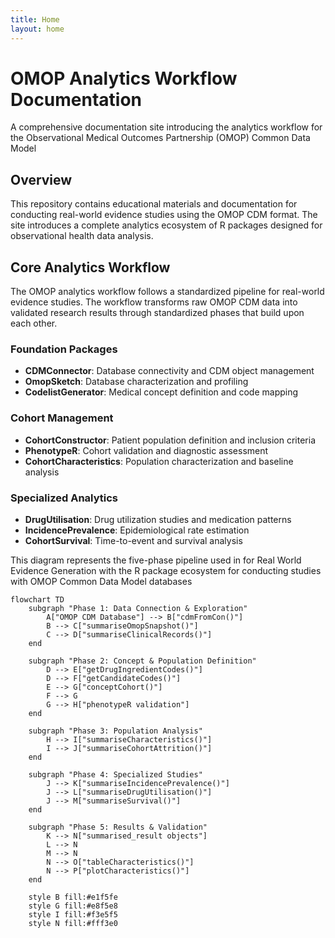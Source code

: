```yaml
---
title: Home
layout: home
---
```


# OMOP Analytics Workflow Documentation

A comprehensive documentation site introducing the analytics workflow for the
Observational Medical Outcomes Partnership (OMOP) Common Data Model

## Overview

This repository contains educational materials and documentation for conducting
real-world evidence studies using the OMOP CDM format. The site introduces a
complete analytics ecosystem of R packages designed for observational health
data analysis.

## Core Analytics Workflow

The OMOP analytics workflow follows a standardized pipeline for real-world
evidence studies. The workflow transforms raw OMOP CDM data into validated
research results through standardized phases that build upon each other.

### Foundation Packages
- **CDMConnector**: Database connectivity and CDM object management
- **OmopSketch**: Database characterization and profiling
- **CodelistGenerator**: Medical concept definition and code mapping

### Cohort Management
- **CohortConstructor**: Patient population definition and inclusion criteria
- **PhenotypeR**: Cohort validation and diagnostic assessment
- **CohortCharacteristics**: Population characterization and baseline analysis

### Specialized Analytics
- **DrugUtilisation**: Drug utilization studies and medication patterns
- **IncidencePrevalence**: Epidemiological rate estimation
- **CohortSurvival**: Time-to-event and survival analysis

This diagram represents the five-phase pipeline used in for Real World Evidence
Generation with the R package ecosystem for conducting studies with OMOP Common
Data Model databases

```mermaid
flowchart TD
    subgraph "Phase 1: Data Connection & Exploration"
        A["OMOP CDM Database"] --> B["cdmFromCon()"]
        B --> C["summariseOmopSnapshot()"]
        C --> D["summariseClinicalRecords()"]
    end

    subgraph "Phase 2: Concept & Population Definition"
        D --> E["getDrugIngredientCodes()"]
        D --> F["getCandidateCodes()"]
        E --> G["conceptCohort()"]
        F --> G
        G --> H["phenotypeR validation"]
    end

    subgraph "Phase 3: Population Analysis"
        H --> I["summariseCharacteristics()"]
        I --> J["summariseCohortAttrition()"]
    end

    subgraph "Phase 4: Specialized Studies"
        J --> K["summariseIncidencePrevalence()"]
        J --> L["summariseDrugUtilisation()"]
        J --> M["summariseSurvival()"]
    end

    subgraph "Phase 5: Results & Validation"
        K --> N["summarised_result objects"]
        L --> N
        M --> N
        N --> O["tableCharacteristics()"]
        N --> P["plotCharacteristics()"]
    end

    style B fill:#e1f5fe
    style G fill:#e8f5e8
    style I fill:#f3e5f5
    style N fill:#fff3e0
```


